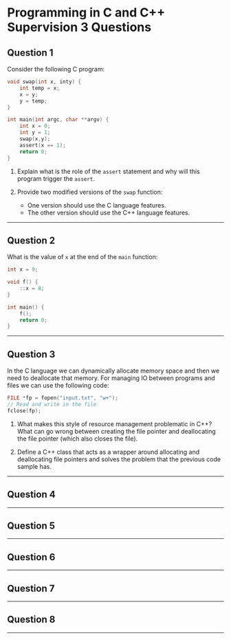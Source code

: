 # Programming in C and C++ Supervision 3 Questions


## Question 1

Consider the following C program:

```c
void swap(int x, inty) {
    int temp = x;
    x = y;
    y = temp;
}

int main(int argc, char **argv) {
    int x = 0;
    int y = 1;
    swap(x,y);
    assert(x == 1);
    return 0;
}
```

1. Explain what is the role of the `assert` statement and why will this program trigger the `assert`.

2. Provide two modified versions of the `swap` function:
    * One version should use the C language features.
    * The other version should use the C++ language features.

---

## Question 2

What is the value of `x` at the end of the `main` function:

```c
int x = 9;

void f() {
    ::x = 8;
}

int main() {
    f();
    return 0;
}
```

---

## Question 3

In the C language we can dynamically allocate memory space and then we need to deallocate that memory. For managing IO between programs and files we can use the following code:

```c
FILE *fp = fopen("input.txt", "w+");
// Read and write in the file
fclose(fp);
```

1. What makes this style of resource management problematic in C++? What can go wrong between creating the file pointer and deallocating the file pointer (which also closes the file).

2. Define a C++ class that acts as a wrapper around allocating and deallocating file pointers and solves the problem that the previous code sample has.

---

## Question 4



---

## Question 5

---

## Question 6

---

## Question 7

---

## Question 8

---